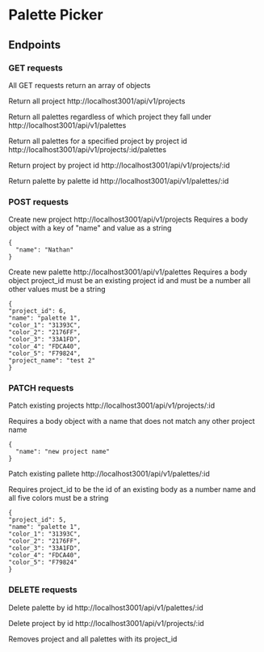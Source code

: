 # Palette Picker

## Endpoints

### GET requests

All GET requests return an array of objects

Return all project
http://localhost3001/api/v1/projects

Return all palettes regardless of which project they fall under
http://localhost3001/api/v1/palettes

Return all palettes for a specified project by project id
http://localhost3001/api/v1/projects/:id/palettes

Return project by project id
http://localhost3001/api/v1/projects/:id

Return palette by palette id
http://localhost3001/api/v1/palettes/:id


### POST requests


Create new project
http://localhost3001/api/v1/projects
Requires a body object with a key of "name" and value as a string

```
{
  "name": "Nathan"
}
```

Create new palette
http://localhost3001/api/v1/palettes
Requires a body object
project_id must be an existing project id and must be a number
all other values must be a string

```
{
"project_id": 6,
"name": "palette 1",
"color_1": "31393C",
"color_2": "2176FF",
"color_3": "33A1FD",
"color_4": "FDCA40",
"color_5": "F79824",
"project_name": "test 2"
}
```

### PATCH requests

Patch existing projects
http://localhost3001/api/v1/projects/:id

Requires a body object with a name that does not match any other project name
```
{
  "name": "new project name"
}
```

Patch existing pallete
http://localhost3001/api/v1/palettes/:id

Requires project_id to be the id of an existing body as a number
name and all five colors must be a string
```
{
"project_id": 5,
"name": "palette 1",
"color_1": "31393C",
"color_2": "2176FF",
"color_3": "33A1FD",
"color_4": "FDCA40",
"color_5": "F79824"
}
```

### DELETE requests

Delete palette by id
http://localhost3001/api/v1/palettes/:id




Delete project by id
http://localhost3001/api/v1/projects/:id

Removes project and all palettes with its project_id